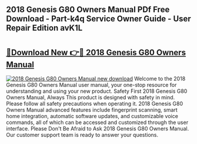 ## 2018 Genesis G80 Owners Manual PDf Free Download - Part-k4q Service Owner Guide - User Repair Edition avK1L

# <h2><a href="http://bc31953.oget.top/?id=2018+Genesis+G80+Owners+Manual">🔗Download New 👉🔴 2018 Genesis G80 Owners Manual</a></h2>

[![2018 Genesis G80 Owners Manual new download](https://i.imgur.com/5g1atiW.png)](http://bc31953.oget.top/?id=2018+Genesis+G80+Owners+Manual)
Welcome to the 2018 Genesis G80 Owners Manual user manual, your one-stop resource for understanding and using your new product. Safety First 2018 Genesis G80 Owners Manual, Always This product is designed with safety in mind. Please follow all safety precautions when operating it. 2018 Genesis G80 Owners Manual advanced features include fingerprint scanning, smart home integration, automatic software updates, and customizable voice commands, all of which can be accessed and customized through the user interface. Please Don't Be Afraid to Ask 2018 Genesis G80 Owners Manual. Our customer support team is ready to answer your questions.
